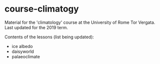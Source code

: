 # course-climatogy
Material for the 'climatology' course at the University of Rome Tor Vergata.
Last updated for the 2019 term.

Contents of the lessons (list being updated): 

- ice albedo
- daisyworld
- palaeoclimate


